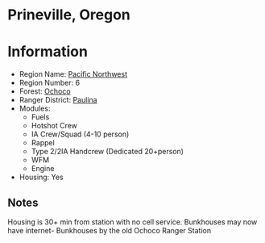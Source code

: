 
Prineville, Oregon
==================
  
# Information  
* Region Name: [Pacific Northwest]()  
* Region Number: 6  
* Forest: [Ochoco](https://www.fs.usda.gov/ochoco)  
* Ranger District: [Paulina]()  
* Modules:  
  - Fuels  
  - Hotshot Crew  
  - IA Crew/Squad (4-10 person)  
  - Rappel  
  - Type 2/2IA Handcrew  (Dedicated 20+person)  
  - WFM  
  - Engine  
* Housing: Yes  
  
## Notes

Housing is 30+ min from station with no cell service. Bunkhouses may now have internet-    Bunkhouses by the old Ochoco Ranger Station
